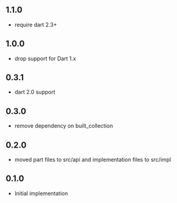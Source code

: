 ## 1.1.0
* require dart 2.3+

## 1.0.0
* drop support for Dart 1.x

## 0.3.1
* dart 2.0 support

## 0.3.0
* remove dependency on built_collection

## 0.2.0
* moved part files to src/api and implementation files to src/impl

## 0.1.0
* Initial implementation
